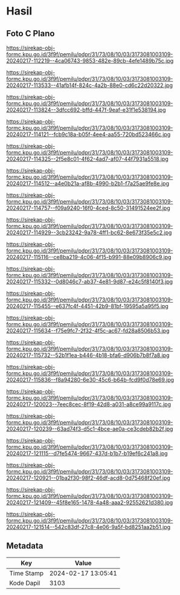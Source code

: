 # Hasil

## Foto C Plano

https://sirekap-obj-formc.kpu.go.id/3f9f/pemilu/pdpr/31/73/08/10/03/3173081003109-20240217-112219--4ca06743-9853-482e-89cb-4efe1489b75c.jpg

https://sirekap-obj-formc.kpu.go.id/3f9f/pemilu/pdpr/31/73/08/10/03/3173081003109-20240217-113533--41afb14f-824c-4a2b-88e0-cd6c22d20322.jpg

https://sirekap-obj-formc.kpu.go.id/3f9f/pemilu/pdpr/31/73/08/10/03/3173081003109-20240217-113824--3dfcc692-bffd-447f-9eaf-e31f1e538194.jpg

https://sirekap-obj-formc.kpu.go.id/3f9f/pemilu/pdpr/31/73/08/10/03/3173081003109-20240217-114121--fcb9c18a-b05f-4ee4-aa55-720bd523466c.jpg

https://sirekap-obj-formc.kpu.go.id/3f9f/pemilu/pdpr/31/73/08/10/03/3173081003109-20240217-114325--2f5e8c01-4f62-4ad7-af07-44f7931a5518.jpg

https://sirekap-obj-formc.kpu.go.id/3f9f/pemilu/pdpr/31/73/08/10/03/3173081003109-20240217-114512--a4e0b21a-af8b-4990-b2b1-f7a25ae9fe8e.jpg

https://sirekap-obj-formc.kpu.go.id/3f9f/pemilu/pdpr/31/73/08/10/03/3173081003109-20240217-114757--f09a9240-16f0-4ced-8c50-31491524ee2f.jpg

https://sirekap-obj-formc.kpu.go.id/3f9f/pemilu/pdpr/31/73/08/10/03/3173081003109-20240217-114929--3cb23242-9a78-4ff1-bc62-8e673f35e5c2.jpg

https://sirekap-obj-formc.kpu.go.id/3f9f/pemilu/pdpr/31/73/08/10/03/3173081003109-20240217-115116--ce8ba219-4c06-4f15-b991-88e09b8906c9.jpg

https://sirekap-obj-formc.kpu.go.id/3f9f/pemilu/pdpr/31/73/08/10/03/3173081003109-20240217-115332--0d8046c7-ab37-4e81-9d87-e24c5f8140f3.jpg

https://sirekap-obj-formc.kpu.go.id/3f9f/pemilu/pdpr/31/73/08/10/03/3173081003109-20240217-115455--e637fc4f-4451-42b9-81bf-19595a5a95f5.jpg

https://sirekap-obj-formc.kpu.go.id/3f9f/pemilu/pdpr/31/73/08/10/03/3173081003109-20240217-115634--f75e9fc7-2f32-4f5c-ac67-fd28a8506b53.jpg

https://sirekap-obj-formc.kpu.go.id/3f9f/pemilu/pdpr/31/73/08/10/03/3173081003109-20240217-115732--52b1f1ea-b446-4b18-bfa6-d906b7b8f7a8.jpg

https://sirekap-obj-formc.kpu.go.id/3f9f/pemilu/pdpr/31/73/08/10/03/3173081003109-20240217-115836--f8a94280-6e30-45c6-b64b-fcd9f0d78e69.jpg

https://sirekap-obj-formc.kpu.go.id/3f9f/pemilu/pdpr/31/73/08/10/03/3173081003109-20240217-120023--7eec8cec-8f19-42d8-a031-a8ce99a9117c.jpg

https://sirekap-obj-formc.kpu.go.id/3f9f/pemilu/pdpr/31/73/08/10/03/3173081003109-20240217-120239--63ad74f3-d5c1-4bce-ae0a-ce3cdeb82b2f.jpg

https://sirekap-obj-formc.kpu.go.id/3f9f/pemilu/pdpr/31/73/08/10/03/3173081003109-20240217-121115--d7fe5474-9667-437d-b1b7-b19ef6c241a8.jpg

https://sirekap-obj-formc.kpu.go.id/3f9f/pemilu/pdpr/31/73/08/10/03/3173081003109-20240217-120921--01ba2f30-98f2-46df-acd8-0d75468f20ef.jpg

https://sirekap-obj-formc.kpu.go.id/3f9f/pemilu/pdpr/31/73/08/10/03/3173081003109-20240217-121409--45f8e165-1478-4a48-aaa2-92552621d380.jpg

https://sirekap-obj-formc.kpu.go.id/3f9f/pemilu/pdpr/31/73/08/10/03/3173081003109-20240217-121514--542c83df-27c8-4e06-9a5f-bd8251aa2b51.jpg


## Metadata

| Key        | Value               |
| ---------- | ------------------- |
| Time Stamp | 2024-02-17 13:05:41 |
| Kode Dapil | 3103                |



